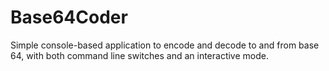 Base64Coder
===========

Simple console-based application to encode and decode to and from base 64, with both command line switches and an interactive mode.
